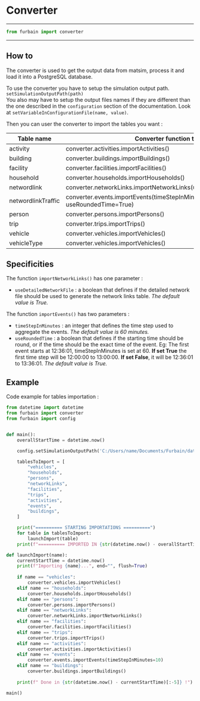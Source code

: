 # Converter

___

```python
from furbain import converter
```
___

## How to

The converter is used to get the output data from matsim, process it and load it into a PostgreSQL database.  

To use the converter you have to setup the simulation output path. `setSimulationOutputPath(path)`  
You also may have to setup the output files names if they are different than the one described in the `configuration` section of the documentation. Look at `setVariableInConfigurationFile(name, value)`.


Then you can user the converter to import the tables you want :

| Table name  | Converter function to use |
| ------------- | ------------- |
| activity  | converter.activities.importActivities() |
| building | converter.buildings.importBuildings() |
| facility | converter.facilities.importFacilities() |
| household | converter.households.importHouseholds() |
| networdlink | converter.networkLinks.importNetworkLinks(useDetailedNetworkFile=True) |
| networdlinkTraffic | converter.events.importEvents(timeStepInMinutes=60, useRoundedTime=True) |
| person  | converter.persons.importPersons() |
| trip | converter.trips.importTrips() |
| vehicle | converter.vehicles.importVehicles() |
| vehicleType | converter.vehicles.importVehicles() |

## Specificities

The function `importNetworkLinks()` has one parameter :
* `useDetailedNetworkFile` : a boolean that defines if the detailed network file should be used to generate the network links table. _The default value is True._

The function `importEvents()` has two parameters :
* `timeStepInMinutes`  : an integer that defines the time step used to aggregate the events. _The default value is 60 minutes._
* `useRoundedTime` : a boolean that defines if the starting time should be round, or if the time should be the exact time of the event. Eg: The first event starts at 12:36:01, timeStepInMinutes is set at 60. **If set True** the first time step will be 12:00:00 to 13:00:00. **If set False**, it will be 12:36:01 to 13:36:01. _The default value is True._

## Example
Code example for tables importation :

```python
from datetime import datetime
from furbain import converter
from furbain import config


def main():
    overallStartTime = datetime.now()

    config.setSimulationOutputPath('C:/Users/name/Documents/Furbain/data/matsim_nantes_edgt_20p/simulation_output')

    tablesToImport = [
        "vehicles",
        "households",
        "persons",
        "networkLinks",
        "facilities",
        "trips",
        "activities",
        "events",
        "buildings",
    ]

    print("========== STARTING IMPORTATIONS ==========")
    for table in tablesToImport:
        launchImport(table)
    print(f"========== IMPORTED IN {str(datetime.now() - overallStartTime)[:-5]} ==========")

def launchImport(name):
    currentStartTime = datetime.now()
    print(f"Importing {name}...", end="", flush=True)
    
    if name == "vehicles":
        converter.vehicles.importVehicles()
    elif name == "households":
        converter.households.importHouseholds()
    elif name == "persons":
        converter.persons.importPersons()
    elif name == "networkLinks":
        converter.networkLinks.importNetworkLinks()
    elif name == "facilities":
        converter.facilities.importFacilities()
    elif name == "trips":
        converter.trips.importTrips()
    elif name == "activities":
        converter.activities.importActivities()
    elif name == "events":
        converter.events.importEvents(timeStepInMinutes=10)
    elif name == "buildings":
        converter.buildings.importBuildings()
    
    print(f" Done in {str(datetime.now() - currentStartTime)[:-5]} !")

main()

```